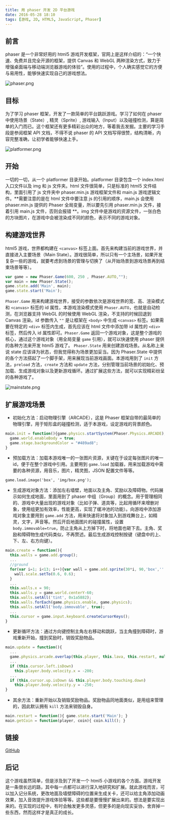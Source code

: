 ```yaml
---
title: 用 phaser 开发 2D 平台游戏
date: 2016-05-28 18:10
tags: [游戏, 2D, HTML5, JavaScript, Phaser]
---
```

## 前言
phaser 是一个非常好用的 html5 游戏开发框架，官网上是这样介绍的：“一个快速、免费并且完全开源的框架，提供 Canvas 和 WebGL 两种渲染方式，致力于增强桌面端与移动端浏览器游戏的体验”。使用的过程中，个人确实感觉它的方便与易用性，能够快速实现自己的游戏想法。


<!--more-->


![phaser.png][1]

## 目标
为了学习 phaser 框架，开发了一款简单的平台跳跃游戏。学习了如何在 phaser 中使用场景（State）, 精灵（Sprite）, 游戏输入（Input）以及碰撞检测，算是简单的入门而已。这个框架还有更多精彩出众的地方，等着我去发掘。主要的学习手段是参阅框架 API 文档，不得不说 phaser 的 API 文档写得很赞，结构清晰，内容完整准确，让初学者能够快速上手。

![platformer.png][2]

## 开始
一切的一切，从一个 platformer 目录开始。platformer 目录包含一个 index.html 入口文件以及 img 和 js 文件夹。html 文件很简单，只是标准的 html5 文件结构，里面引用了 js 文件夹中 phaser.min.js 游戏框架文件和 main.js 游戏逻辑文件。**需要注意的是在 html 文件中要注意 js 的引用的顺序，main.js 会使用 phaser.min.js 提供的 Phaser 全局变量，所以要先引用 phaser.min.js 文件，接着引用 main.js 文件，否则会报错 **。img 文件中是游戏的资源文件，一张白色的方块图片，在游戏中会被渲染成不同的颜色，表示不同的游戏对象。

## 构建游戏世界
html5 游戏，世界都构建在 `<canvas>` 标签上面。首先来构建当前的游戏世界，并直接进入主要场景（Main State）。游戏很简单，所以只有一个主场景，如果开发复杂一些的游戏，就要考虑到场景的管理与切换了（从开始场景到游戏场景再到结束场景等等）。
```js
var game = new Phaser.Game(600, 250 , Phaser.AUTO,"");
var main = new Phaser.State();
game.state.add('Main', main);
game.state.start('Main');
```
`Phaser.Game` 用来构建游戏世界，接受的参数依次是游戏世界的宽、高、渲染模式和 `<canvas>` 标签的 id 属性，本游戏渲染模式使用 `Phaser.AUTO`，也就是自动检测，在浏览器支持 WebGL 的时候使用 WebGL 渲染，不支持的时候回退到 Canvas 渲染。id 参数传入 `""` 是让框架在 `<body>` 中生成 `<canvas>` 标签。如果需要在特定的 `<div>` 标签内生成，首先应该在 html 文件中添加带 id 属性的 `<div>` 标签，然后传入 id 属性即可。`Phaser.Game` 返回一个游戏对象，这是整个游戏的核心，通过这个游戏对象（用全局变量 `game` 引用），就可以快速使用 phaser 提供的各种方法来开发 html5 游戏了。
`Phaser.State` 用来创建游戏场景。从名称上来说 state 应该译为状态，但我觉得称为场景更加妥当。因为 Phaser.State 中提供的各个方法搭起了一个脚手架，用来展现当前游戏画面。本游戏用到了 `init` 方法，`preload` 方法，`create` 方法和 `update` 方法，分别管理当前场景的初始化、预加载、生成游戏对象以及更新游戏循环。通过扩展这些方法，就可以实现精彩纷呈的各种游戏了。

![mainstate.png][3]

## 扩展游戏场景

* 初始化方法：启动物理引擎（ARCADE），这是 Phaser 框架自带的最简单的物理引擎，用于矩形盒的碰撞检测，适于本游戏，设定游戏的背景颜色。
```js
main.init = function(){game.physics.startSystem(Phaser.Physics.ARCADE);
  game.world.enableBody = true;
  game.stage.backgroundColor = "#489ad8";
}
```
* 预加载方法：加载本游戏唯一的一张图片资源，关键在于设定每张图片的唯一 id，便于在整个游戏中引用。主要用到 `game.load` 加载器，用来加载游戏中需要的各种资源，用音乐，图片，精灵图，JSON 配置文件等等。
```
game.load.image('box', 'img/box.png');
```
* 生成游戏对象方法：添加左右墙壁，地面以及主角、奖励以及障碍物。代码展示如何生成地面，里面用到了 phaser 中组（Group）的概念。用于管理相同的、游戏中大量出现的游戏对象（比如子弹、道具等，比起用循环来增删对象，使用组更加有效率，性能更高，实现了缓冲池的功能）。向游戏中添加游戏对象主要用到 `game.add` 方法，用来快速将对象加入到游戏舞台上，如精灵，文字，声音等。然后开启地面图片的碰撞属性，设置 `body.immovable=true`，防止主角从上方掉下时，将地面也砸下去。主角、奖励和障碍物生成代码类似，不再赘述。最后生成游戏控制按键（键盘中的上、下、左、右方向键）。
```js
main.create = function(){
  this.walls = game.add.group();
  ...
  //ground
  for(var i=1; i<13; i++){var wall = game.add.sprite(30*i, 90,'box','', this.walls);
    wall.scale.setTo(0.6, 0.6);
  }
  ...
  this.walls.x = 90;
  this.walls.y = game.world.centerY-60;
  this.walls.setAll('tint', 0x1a5882);
  this.walls.forEach(game.physics.enable, game.physics);
  this.walls.setAll('body.immovable', true);
  ...
  this.cursor = game.input.keyboard.createCursorKeys();
}
```
* 更新循环方法：通过方向键控制主角左右移动和跳跃，当主角撞到障碍时，游戏重新开始，撞到奖励时，销毁奖励物品。
```js
main.update = function(){
  ...
  game.physics.arcade.overlap(this.player, this.lava, this.restart, null, this);
  ...
  if (this.cursor.left.isDown) 
    this.player.body.velocity.x = -200;
  ...
  if (this.cursor.up.isDown && this.player.body.touching.down) 
    this.player.body.velocity.y = -250;
}
```
* 其余方法：重新开始以及销毁奖励物品。奖励物品同地面类似，是用组来管理的，因此默认拥有 `kill` 方法来销毁自身。
```js
main.restart = function(){ game.state.start('Main'); }
main.getCoin = function(player, coin){ coin.kill(); }
```
## 链接

[GitHub][4]

## 后记
这个游戏虽然简单，但是涉及到了开发一个 html5 小游戏的各个方面。游戏开发是一条很长远的路，其中每一点都可以进行深入地研究和扩展。就此游戏而言，可以加入记分系统，更改地面及墙壁障碍的位置来生成关卡，还可以给主角添加动画效果，加入音效提升游戏体验等等。这些都是要慢慢扩展出来的。想法是要实现出来的。在实现的过程中，有时会触发更多灵感，但更多的是向现实妥协，舍弃掉一些东西，然而这样才是真正的成长。


  [1]: /img/2220626428.png
  [2]: /img/1756991379.png
  [3]: /img/1364379557.png
  [4]: https://github.com/chunqiuyiyu/learn-javascript/tree/master/platformer
